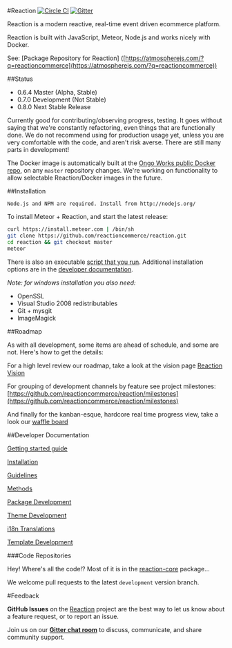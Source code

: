 #Reaction [![Circle CI](https://circleci.com/gh/reactioncommerce/reaction-core.svg?style=svg)](https://circleci.com/gh/reactioncommerce/reaction) [![Gitter](https://badges.gitter.im/JoinChat.svg)](https://gitter.im/reactioncommerce/reaction?utm_source=badge&utm_medium=badge&utm_campaign=pr-badge&utm_content=badge)

Reaction is a modern reactive, real-time event driven ecommerce platform.

Reaction is built with JavaScript, Meteor, Node.js and works nicely with Docker.

See: [Package Repository for Reaction] ([https://atmospherejs.com/?q=reactioncommerce](https://atmospherejs.com/?q=reactioncommerce))

##Status
- 0.6.4 Master (Alpha, Stable)
- 0.7.0 Development (Not Stable)
- 0.8.0 Next Stable Release

Currently good for contributing/observing progress, testing. It goes without saying that we're constantly refactoring, even things that are functionally done. We do not recommend using for production usage yet, unless you are very comfortable with the code, and aren't risk averse. There are still many parts in development!

The Docker image is automatically built at the [Ongo Works public Docker repo](https://index.docker.io/u/ongoworks/), on any `master` repository changes. We're working on functionality to allow selectable Reaction/Docker images in the future.

##Installation

```
Node.js and NPM are required. Install from http://nodejs.org/
```

To install Meteor + Reaction, and start the latest release:

```bash
curl https://install.meteor.com | /bin/sh
git clone https://github.com/reactioncommerce/reaction.git
cd reaction && git checkout master
meteor
```

There is also an executable [script that you run](https://github.com/reactioncommerce/reaction/blob/development/bin/install). Additional installation options are in the [developer documentation](https://github.com/reactioncommerce/reaction-core/blob/development/docs/installation.md).

_Note: for windows installation you also need:_
- OpenSSL
- Visual Studio 2008 redistributables
- Git + mysgit
- ImageMagick

##Roadmap

As with all development, some items are ahead of schedule, and some are not. Here's how to get the details:

For a high level review our roadmap, take a look at the vision page [Reaction Vision](http://reactioncommerce.com/vision)

For grouping of development channels by feature see project milestones: [https://github.com/reactioncommerce/reaction/milestones](https://github.com/reactioncommerce/reaction/milestones)

And finally for the kanban-esque, hardcore real time progress view, take a look our [waffle board](https://waffle.io/reactioncommerce/reaction)

##Developer Documentation

[Getting started guide](http://thoughts.reactioncommerce.com/how-to-get-involved-with-reaction-commerce/)

[Installation](https://github.com/ongoworks/reaction-core/blob/master/docs/installation.md)

[Guidelines](https://github.com/ongoworks/reaction-core/blob/master/docs/conventions.md)

[Methods](https://github.com/ongoworks/reaction-core/blob/master/docs/methods.md)

[Package Development](https://github.com/ongoworks/reaction-core/blob/master/docs/packages.md)

[Theme Development](https://github.com/ongoworks/reaction-core/blob/master/docs/themes.md)

[i18n Translations](https://github.com/ongoworks/reaction-core/blob/master/docs/i18n.md)

[Template Development](https://github.com/ongoworks/reaction-core/blob/master/docs/templates.md)

###Code Repositories

Hey! Where's all the code!? Most of it is in the [reaction-core](https://github.com/reactioncommerce/reaction-core/) package...

We welcome pull requests to the latest `development` version branch.

#Feedback

**GitHub Issues** on the [Reaction](https://github.com/reactioncommerce/reaction) project are the best way to let us know about a feature request, or to report an issue.

Join us on our **[Gitter chat room](https://gitter.im/reactioncommerce/reaction)** to discuss, communicate, and share community support.
